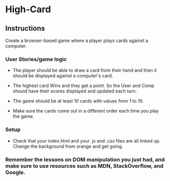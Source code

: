 # High-Card

## Instructions
Create a browser-based game where a player plays cards against a computer.  

### User Stories/game logic

- The player should be able to draw a card from their hand and then it should be displayed against a computer's card.

- The highest card Wins and they get a point. So the User and Comp should have their scores displayed and updated each turn.

- The game should be at least 10 cards with values from 1 to 10.

- Make sure the cards come out in a different order each time you play the game.


### Setup 

- Check that your index.html and your .js and .css files are all linked up. Change the background from orange and get going.



### Remember the lessons on DOM manipulation you just had, and make sure to use resources such as MDN, StackOverflow, and Google.

